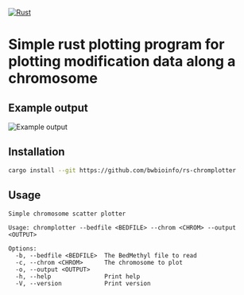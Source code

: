 [![Rust](https://github.com/bwbioinfo/rs-chromplotter/actions/workflows/rust.yml/badge.svg)](https://github.com/bwbioinfo/rs-chromplotter/actions/workflows/rust.yml)

# Simple rust plotting program for plotting modification data along a chromosome

## Example output
![Example output](test_data/chr1.png)

## Installation

```bash
cargo install --git https://github.com/bwbioinfo/rs-chromplotter
```

## Usage

```
Simple chromosome scatter plotter

Usage: chromplotter --bedfile <BEDFILE> --chrom <CHROM> --output <OUTPUT>

Options:
  -b, --bedfile <BEDFILE>  The BedMethyl file to read
  -c, --chrom <CHROM>      The chromosome to plot
  -o, --output <OUTPUT>    
  -h, --help               Print help
  -V, --version            Print version
```
